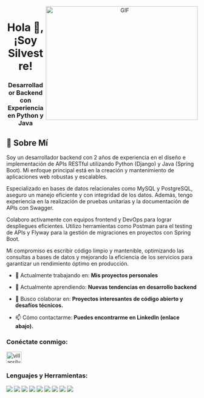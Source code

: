 
<a target="_blank" align="center">
  <img align="right" top="500" height="300" width="400" alt="GIF" src="https://media.giphy.com/media/v1.Y2lkPTc5MGI3NjExaDZxZGt6bnZuOGxmcjd3YmlqOG42ZjRoNWw3c2Q3MWxnYnJqaXY4cSZlcD12MV9pbnRlcm5hbF9naWZfYnlfaWQmY3Q9Zw/qgQUggAC3Pfv687qPC/giphy.gif">
</a>
<h1 align="center">Hola 👋, ¡Soy Silvestre!</h1>
<h3 align="center">Desarrollador Backend con Experiencia en Python y Java</h3>




## 🚀 Sobre Mí
Soy un desarrollador backend con 2 años de experiencia en el diseño e implementación de APIs RESTful utilizando Python (Django) y Java (Spring Boot). Mi enfoque principal está en la creación y mantenimiento de aplicaciones web robustas y escalables.

Especializado en bases de datos relacionales como MySQL y PostgreSQL, aseguro un manejo eficiente y con integridad de los datos. Además, tengo experiencia en la realización de pruebas unitarias y la documentación de APIs con Swagger.

Colaboro activamente con equipos frontend y DevOps para lograr despliegues eficientes. Utilizo herramientas como Postman para el testing de APIs y Flyway para la gestión de migraciones en proyectos con Spring Boot.

Mi compromiso es escribir código limpio y mantenible, optimizando las consultas a bases de datos y mejorando la eficiencia de los servicios para garantizar un rendimiento óptimo en producción.

- 🔭 Actualmente trabajando en: **Mis proyectos personales**

- 🌱 Actualmente aprendiendo: **Nuevas tendencias en desarrollo backend**

- 👯 Busco colaborar en: **Proyectos interesantes de código abierto y desafíos técnicos.**

- 📫 Cómo contactarme: **Puedes encontrarme en LinkedIn (enlace abajo).**

<h3 align="left">Conéctate conmigo:</h3>
<p align="left">
<a href="https://www.linkedin.com/in/villarsilvestre/" target="blank"><img align="center" src="https://raw.githubusercontent.com/rahuldkjain/github-profile-readme-generator/master/src/images/icons/Social/linked-in-alt.svg" alt="villarsilvestre" height="30" width="40" /></a>
</p>

<h3 align="left">Lenguajes y Herramientas:</h3>
<p align="left">
<p align="center">
  <p align="left">
    <img src="https://img.shields.io/badge/python-3670A0?style=for-the-badge&logo=python&logoColor=ffdd54" >
    <img src="https://img.shields.io/badge/django-%23092E20.svg?style=for-the-badge&logo=django&logoColor=white" >
    <img src="https://img.shields.io/badge/flask-%23000.svg?style=for-the-badge&logo=flask&logoColor=white" >
    <img src="https://img.shields.io/badge/FastAPI-005571?style=for-the-badge&logo=fastapi" >
    <img src="https://img.shields.io/badge/DJANGO-REST-ff1709?style=for-the-badge&logo=django&logoColor=white&color=ff1709&labelColor=gray">
    <img src="https://img.shields.io/badge/java-%23ED8B00.svg?style=for-the-badge&logo=openjdk&logoColor=white">
    <img src="https://img.shields.io/badge/spring-%236DB33F.svg?style=for-the-badge&logo=spring&logoColor=white">
    <img src="https://img.shields.io/badge/mysql-4479A1.svg?style=for-the-badge&logo=mysql&logoColor=white" >
     <img src="https://img.shields.io/badge/postgres-%23316192.svg?style=for-the-badge&logo=postgresql&logoColor=white">
</p>
</p>
</p>

